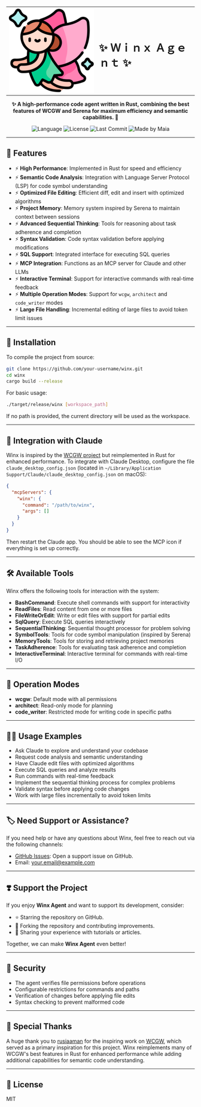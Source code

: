 <table style="width:100%" align="center" border="0">
  <tr>
    <td><img src="./.github/assets/fairy.png" alt="Winx" width="300"></td>
    <td><h1>✨ Ｗｉｎｘ Ａｇｅｎｔ ✨</h1></td>
  </tr>
</table>

<p align="center">
  <strong>✨ A high-performance code agent written in Rust, combining the best features of WCGW and Serena for maximum efficiency and semantic capabilities. 🦀</strong>
</p>

<p align="center">
  <img src="https://img.shields.io/badge/language-Rust-orange?style=flat&logo=rust" alt="Language" />
  <img src="https://img.shields.io/badge/license-MIT-blue?style=flat" alt="License" />
  <img src="https://img.shields.io/github/last-commit/gabrielmaia/winx?style=flat" alt="Last Commit" >
  <img src="https://img.shields.io/badge/made%20by-Maia-15c3d6?style=flat" alt="Made by Maia" >  
</p>

---

## 🌟 Features

- ⚡ **High Performance**: Implemented in Rust for speed and efficiency
- ⚡ **Semantic Code Analysis**: Integration with Language Server Protocol (LSP) for code symbol understanding
- ⚡ **Optimized File Editing**: Efficient diff, edit and insert with optimized algorithms
- ⚡ **Project Memory**: Memory system inspired by Serena to maintain context between sessions
- ⚡ **Advanced Sequential Thinking**: Tools for reasoning about task adherence and completion
- ⚡ **Syntax Validation**: Code syntax validation before applying modifications
- ⚡ **SQL Support**: Integrated interface for executing SQL queries
- ⚡ **MCP Integration**: Functions as an MCP server for Claude and other LLMs
- ⚡ **Interactive Terminal**: Support for interactive commands with real-time feedback
- ⚡ **Multiple Operation Modes**: Support for `wcgw`, `architect` and `code_writer` modes
- ⚡ **Large File Handling**: Incremental editing of large files to avoid token limit issues

---

## 🚀 Installation

To compile the project from source:

```bash
git clone https://github.com/your-username/winx.git
cd winx
cargo build --release
```

For basic usage:

```bash
./target/release/winx [workspace_path]
```

If no path is provided, the current directory will be used as the workspace.

---

## 🔧 Integration with Claude

Winx is inspired by the [WCGW project](https://github.com/rusiaaman/wcgw) but reimplemented in Rust for enhanced performance. To integrate with Claude Desktop, configure the file `claude_desktop_config.json` (located in `~/Library/Application Support/Claude/claude_desktop_config.json` on macOS):

```json
{
  "mcpServers": {
    "winx": {
      "command": "/path/to/winx",
      "args": []
    }
  }
}
```

Then restart the Claude app. You should be able to see the MCP icon if everything is set up correctly.

---

## 🛠️ Available Tools

Winx offers the following tools for interaction with the system:

- **BashCommand**: Execute shell commands with support for interactivity
- **ReadFiles**: Read content from one or more files
- **FileWriteOrEdit**: Write or edit files with support for partial edits
- **SqlQuery**: Execute SQL queries interactively
- **SequentialThinking**: Sequential thought processor for problem solving
- **SymbolTools**: Tools for code symbol manipulation (inspired by Serena)
- **MemoryTools**: Tools for storing and retrieving project memories
- **TaskAdherence**: Tools for evaluating task adherence and completion
- **InteractiveTerminal**: Interactive terminal for commands with real-time I/O

---

## 🔀 Operation Modes

- **wcgw**: Default mode with all permissions
- **architect**: Read-only mode for planning
- **code_writer**: Restricted mode for writing code in specific paths

---

## 👨‍💻 Usage Examples

- Ask Claude to explore and understand your codebase
- Request code analysis and semantic understanding
- Have Claude edit files with optimized algorithms
- Execute SQL queries and analyze results
- Run commands with real-time feedback
- Implement the sequential thinking process for complex problems
- Validate syntax before applying code changes
- Work with large files incrementally to avoid token limits

---

## 🏷 Need Support or Assistance?

If you need help or have any questions about Winx, feel free to reach out via the following channels:

- [GitHub Issues](https://github.com/yourusername/winx/issues/new): Open a support issue on GitHub.
- Email: your.email@example.com

---

## ❣️ Support the Project

If you enjoy **Winx Agent** and want to support its development, consider:

- ⭐ Starring the repository on GitHub.
- 🍴 Forking the repository and contributing improvements.
- 📝 Sharing your experience with tutorials or articles.

Together, we can make **Winx Agent** even better!

---

## 🔐 Security

- The agent verifies file permissions before operations
- Configurable restrictions for commands and paths
- Verification of changes before applying file edits
- Syntax checking to prevent malformed code

---

## 🙏 Special Thanks

A huge thank you to [rusiaaman](https://github.com/rusiaaman) for the inspiring work on [WCGW](https://github.com/rusiaaman/wcgw), which served as a primary inspiration for this project. Winx reimplements many of WCGW's best features in Rust for enhanced performance while adding additional capabilities for semantic code understanding.

---

## 📜 License

MIT
